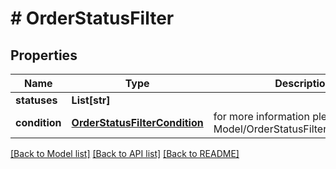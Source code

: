 # # OrderStatusFilter


## Properties 


Name | Type | Description | Notes
------------ | ------------- | ------------- | -------------
**statuses**| **List[str]** |   | [optional]
**condition**| [**OrderStatusFilterCondition**](OrderStatusFilterCondition.md) |  for more information please, see Model/OrderStatusFilterCondition.php  | [optional] [default to OrderStatusFilterCondition.IN]


[[Back to Model list]](../../README.md#models) [[Back to API list]](../../README.md#endpoints) [[Back to README]](../../README.md)

